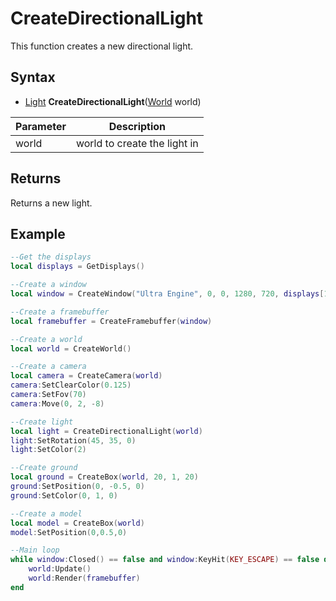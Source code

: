 # CreateDirectionalLight

This function creates a new directional light.

## Syntax

- [Light](Light.md) **CreateDirectionalLight**([World](World.md) world)

| Parameter | Description |
|---|---|
| world | world to create the light in |

## Returns

Returns a new light.

## Example

```lua
--Get the displays
local displays = GetDisplays()

--Create a window
local window = CreateWindow("Ultra Engine", 0, 0, 1280, 720, displays[1], WINDOW_CENTER | WINDOW_TITLEBAR)

--Create a framebuffer
local framebuffer = CreateFramebuffer(window)

--Create a world
local world = CreateWorld()

--Create a camera
local camera = CreateCamera(world)
camera:SetClearColor(0.125)
camera:SetFov(70)
camera:Move(0, 2, -8)

--Create light
local light = CreateDirectionalLight(world)
light:SetRotation(45, 35, 0)
light:SetColor(2)

--Create ground
local ground = CreateBox(world, 20, 1, 20)
ground:SetPosition(0, -0.5, 0)
ground:SetColor(0, 1, 0)

--Create a model
local model = CreateBox(world)
model:SetPosition(0,0.5,0)

--Main loop
while window:Closed() == false and window:KeyHit(KEY_ESCAPE) == false do
    world:Update()
    world:Render(framebuffer)
end
```
